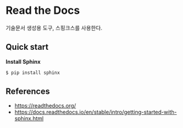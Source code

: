 # Read the Docs

기술문서 생성용 도구, 스핑크스를 사용한다.

## Quick start 

**Install Sphinx**
```bash
$ pip install sphinx
```

## References
* https://readthedocs.org/
* https://docs.readthedocs.io/en/stable/intro/getting-started-with-sphinx.html

